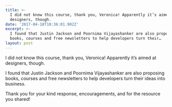 ```yaml
---
title: >-
  I did not know this course, thank you, Veronica! Apparently it’s aimed at
  designers, though.
date: '2017-04-18T10:36:01.902Z'
excerpt: >-
  I found that Justin Jackson and Poornima Vijayashanker are also proposing
  books, courses and free newsletters to help developers turn their…
layout: post
---
```

I did not know this course, thank you, Veronica! Apparently it’s aimed at designers, though.

I found that Justin Jackson and Poornima Vijayashanker are also proposing books, courses and free newsletters to help developers turn their ideas into business.

Thank you for your kind response, encouragements, and for the resource you shared!

